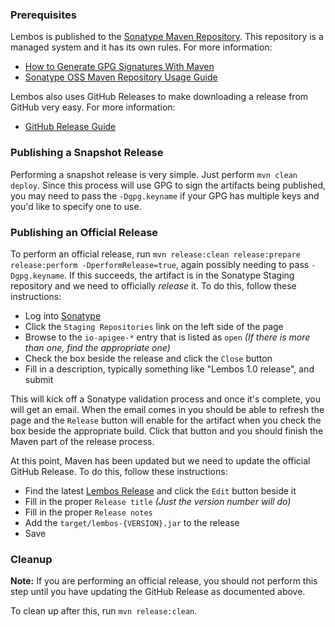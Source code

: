 ### Prerequisites

Lembos is published to the [Sonatype Maven Repository][sonatype-maven-repo].  This repository is a managed system and it
has its own rules.  For more information:

* [How to Generate GPG Signatures With Maven][sonatype-gpg-maven]
* [Sonatype OSS Maven Repository Usage Guide][sonatype-oss-maven-guide]

Lembos also uses GitHub Releases to make downloading a release from GitHub very easy.  For more information:

* [GitHub Release Guide][github-release-guide]

### Publishing a Snapshot Release

Performing a snapshot release is very simple.  Just perform `mvn clean deploy`.  Since this process will use GPG to sign
the artifacts being published, you may need to pass the `-Dgpg.keyname` if your GPG has multiple keys and you'd like to
specify one to use.

### Publishing an Official Release

To perform an official release, run `mvn release:clean release:prepare release:perform -DperformRelease=true`, again
possibly needing to pass `-Dgpg.keyname`.  If this succeeds, the artifact is in the Sonatype Staging repository and we
need to officially *release* it.  To do this, follow these instructions:

* Log into [Sonatype][sonatype-repo-browser]
* Click the `Staging Repositories` link on the left side of the page
* Browse to the `io-apigee-*` entry that is listed as `open` *(If there is more than one, find the appropriate one)*
* Check the box beside the release and click the `Close` button
* Fill in a description, typically something like "Lembos 1.0 release", and submit

This will kick off a Sonatype validation process and once it's complete, you will get an email.  When the email comes in
you should be able to refresh the page and the `Release` button will enable for the artifact when you check the box
beside the appropriate build.  Click that button and you should finish the Maven part of the release process.

At this point, Maven has been updated but we need to update the official GitHub Release.  To do this, follow these
instructions:

* Find the latest [Lembos Release][lembos-release] and click the `Edit` button beside it
* Fill in the proper `Release title` *(Just the version number will do)*
* Fill in the proper `Release notes`
* Add the `target/lembos-{VERSION}.jar` to the release
* Save

### Cleanup

**Note:** If you are performing an official release, you should not perform this step until you have updating the
GitHub Release as documented above.

To clean up after this, run `mvn release:clean`.

[github-release-guide]: https://github.com/blog/1547-release-your-software
[lembos-release]: https://github.com/apigee/lembos/releases
[sonatype-gpg-maven]: https://docs.sonatype.org/display/Repository/How+To+Generate+PGP+Signatures+With+Maven
[sonatype-maven-repo]: http://central.sonatype.org/
[sonatype-oss-maven-guide]: https://docs.sonatype.org/display/Repository/Sonatype+OSS+Maven+Repository+Usage+Guide
[sonatype-repo-browser]: https://oss.sonatype.org
